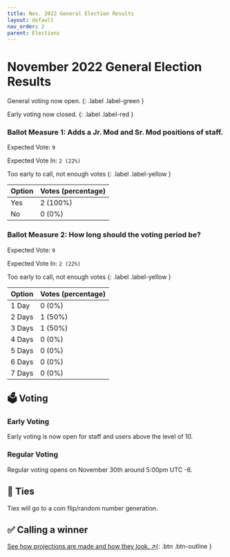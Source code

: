 ```yaml
---
title: Nov. 2022 General Election Results
layout: default
nav_order: 2
parent: Elections
---
```


# November 2022 General Election Results
General voting now open.
{: .label .label-green }

Early voting now closed.
{: .label .label-red }

### **Ballot Measure 1:** Adds a Jr. Mod and Sr. Mod positions of staff. 

Expected Vote: `9`

Expected Vote In: `2 (22%)` 

Too early to call, not enough votes
{: .label .label-yellow }

| Option | Votes (percentage) |
| :---   | :---               |
| Yes    | 2 (100%)           |
| No     | 0 (0%)             |

### **Ballot Measure 2:** How long should the voting period be?

Expected Vote: `9`

Expected Vote In: `2 (22%)` 

Too early to call, not enough votes
{: .label .label-yellow }

| Option | Votes (percentage) |
| :---   | :---               |
| 1 Day  | 0 (0%)             |
| 2 Days | 1 (50%)            |
| 3 Days | 1 (50%)            |
| 4 Days | 0 (0%)             |
| 5 Days | 0 (0%)             |
| 6 Days | 0 (0%)             |
| 7 Days | 0 (0%)             |

## 🗳️ Voting
### Early Voting
Early voting is now open for staff and users above the level of 10.
### Regular Voting
Regular voting opens on November 30th around 5:00pm UTC -6.
## 🔗 Ties
Ties will go to a coin flip/random number generation.
## ✅ Calling a winner
[See how projections are made and how they look. ↗️](/elections/calling.html){: .btn .btn-outline }